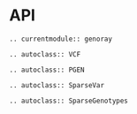 # API

```{eval-rst}
.. currentmodule:: genoray

.. autoclass:: VCF

.. autoclass:: PGEN

.. autoclass:: SparseVar

.. autoclass:: SparseGenotypes
```